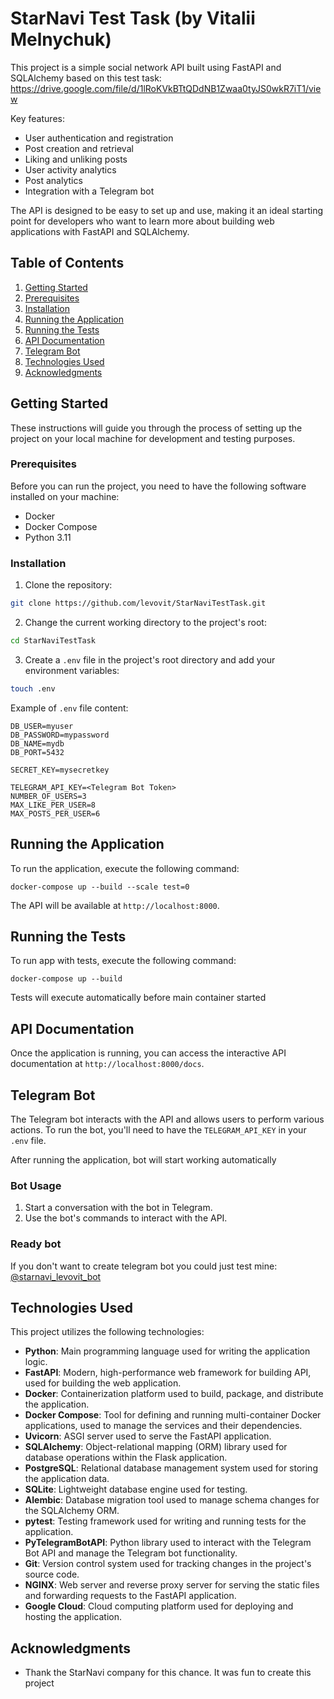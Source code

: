 # StarNavi Test Task (by Vitalii Melnychuk)

This project is a simple social network API built using FastAPI and SQLAlchemy based on this test task:
https://drive.google.com/file/d/1lRoKVkBTtQDdNB1Zwaa0tyJS0wkR7iT1/view

Key features:

- User authentication and registration
- Post creation and retrieval
- Liking and unliking posts
- User activity analytics
- Post analytics
- Integration with a Telegram bot

The API is designed to be easy to set up and use, making it an ideal starting point for developers who want to learn more about building web applications with FastAPI and SQLAlchemy.


## Table of Contents

1. [Getting Started](#getting-started)
2. [Prerequisites](#prerequisites)
3. [Installation](#installation)
4. [Running the Application](#running-the-application)
5. [Running the Tests](#running-the-tests)
6. [API Documentation](#api-documentation)
7. [Telegram Bot](#telegram-bot)
8. [Technologies Used](#technologies-used)
9. [Acknowledgments](#acknowledgments)

## Getting Started

These instructions will guide you through the process of setting up the project on your local machine for development and testing purposes.

### Prerequisites

Before you can run the project, you need to have the following software installed on your machine:

- Docker
- Docker Compose
- Python 3.11

### Installation

1. Clone the repository:
```bash
git clone https://github.com/levovit/StarNaviTestTask.git
```
2. Change the current working directory to the project's root:
```bash
cd StarNaviTestTask
```
3. Create a `.env` file in the project's root directory and add your environment variables:
```bash
touch .env
```
Example of `.env` file content:
```env
DB_USER=myuser
DB_PASSWORD=mypassword
DB_NAME=mydb
DB_PORT=5432

SECRET_KEY=mysecretkey

TELEGRAM_API_KEY=<Telegram Bot Token>
NUMBER_OF_USERS=3
MAX_LIKE_PER_USER=8
MAX_POSTS_PER_USER=6
```
## Running the Application

To run the application, execute the following command:

```env
docker-compose up --build --scale test=0
```
The API will be available at `http://localhost:8000`.

## Running the Tests

To run app with tests, execute the following command:

```env
docker-compose up --build
```
Tests will execute automatically before main container started
## API Documentation

Once the application is running, you can access the interactive API documentation at `http://localhost:8000/docs`.

## Telegram Bot

The Telegram bot interacts with the API and allows users to perform various actions. To run the bot, you'll need to have the `TELEGRAM_API_KEY` in your `.env` file.

After running the application, bot will start working automatically

### Bot Usage

1. Start a conversation with the bot in Telegram.
2. Use the bot's commands to interact with the API.

### Ready bot
If you don't want to create telegram bot you could just test mine: 
[@starnavi_levovit_bot](https://t.me/starnavi_levovit_bot)

## Technologies Used

This project utilizes the following technologies:

- **Python**: Main programming language used for writing the application logic.
- **FastAPI**: Modern, high-performance web framework for building API, used for building the web application.
- **Docker**: Containerization platform used to build, package, and distribute the application.
- **Docker Compose**: Tool for defining and running multi-container Docker applications, used to manage the services and their dependencies.
- **Uvicorn**: ASGI server used to serve the FastAPI application.
- **SQLAlchemy**: Object-relational mapping (ORM) library used for database operations within the Flask application.
- **PostgreSQL**: Relational database management system used for storing the application data.
- **SQLite**: Lightweight database engine used for testing.
- **Alembic**: Database migration tool used to manage schema changes for the SQLAlchemy ORM.
- **pytest**: Testing framework used for writing and running tests for the application.
- **PyTelegramBotAPI**: Python library used to interact with the Telegram Bot API and manage the Telegram bot functionality.
- **Git**: Version control system used for tracking changes in the project's source code.
- **NGINX**: Web server and reverse proxy server for serving the static files and forwarding requests to the FastAPI application.
- **Google Cloud**: Cloud computing platform used for deploying and hosting the application.


## Acknowledgments
* Thank the StarNavi company for this chance. It was fun to create this project
